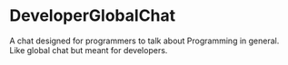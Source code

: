 # DeveloperGlobalChat
A chat designed for programmers to talk about Programming in general. Like global chat but meant for developers.
